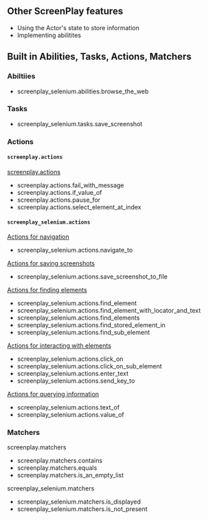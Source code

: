 
## Other ScreenPlay features

* Using the Actor's state to store information
* Implementing abilitites

## Built in Abilities, Tasks, Actions, Matchers

### Abiltiies

* screenplay_selenium.abilities.browse_the_web

### Tasks

* screenplay_selenium.tasks.save_screenshot

### Actions

#### ```screenplay.actions```

[screenplay.actions](screenplay.actions.md)

* screenplay.actions.fail_with_message
* screenplay.actions.if_value_of
* screenplay.actions.pause_for
* screenplay.actions.select_element_at_index

#### ```screenplay_selenium.actions```

[Actions for navigation](screenplay_selenium.actions_navigation.md)

* screenplay_selenium.actions.navigate_to

[Actions for saving screenshots](screenplay_selenium.actions_save_screenshots.md)

* screenplay_selenium.actions.save_screenshot_to_file

[Actions for finding elements](screenplay_selenium.actions_find.md)

* screenplay_selenium.actions.find_element
* screenplay_selenium.actions.find_element_with_locator_and_text
* screenplay_selenium.actions.find_elements
* screenplay_selenium.actions.find_stored_element_in
* screenplay_selenium.actions.find_sub_element

[Actions for interacting with elements](screenplay_selenium.actions_interacting.md)

* screenplay_selenium.actions.click_on
* screenplay_selenium.actions.click_on_sub_element
* screenplay_selenium.actions.enter_text
* screenplay_selenium.actions.send_key_to

[Actions for querying information](screenplay_selenium.actions_information.md)

* screenplay_selenium.actions.text_of
* screenplay_selenium.actions.value_of

### Matchers

screenplay.matchers

* screenplay.matchers.contains
* screenplay.matchers.equals
* screenplay.matchers.is_an_empty_list

screenplay_selenium.matchers

* screenplay_selenium.matchers.is_displayed
* screenplay_selenium.matchers.is_not_present
